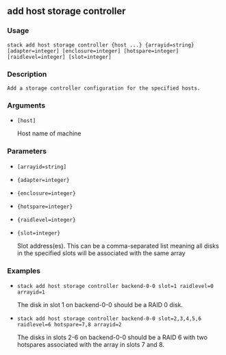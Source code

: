 ## add host storage controller

### Usage

`stack add host storage controller {host ...} {arrayid=string} [adapter=integer] [enclosure=integer] [hotspare=integer] [raidlevel=integer] [slot=integer]`

### Description


	Add a storage controller configuration for the specified hosts.

	

### Arguments

* `[host]`

   Host name of machine


### Parameters
* `[arrayid=string]`
* `{adapter=integer}`
* `{enclosure=integer}`
* `{hotspare=integer}`
* `{raidlevel=integer}`
* `{slot=integer}`

   Slot address(es). This can be a comma-separated list meaning all disks
	in the specified slots will be associated with the same array

### Examples

* `stack add host storage controller backend-0-0 slot=1 raidlevel=0 arrayid=1`

   The disk in slot 1 on backend-0-0 should be a RAID 0 disk.

* `stack add host storage controller backend-0-0 slot=2,3,4,5,6 raidlevel=6 hotspare=7,8 arrayid=2`

   The disks in slots 2-6 on backend-0-0 should be a RAID 6 with two
	hotspares associated with the array in slots 7 and 8.



